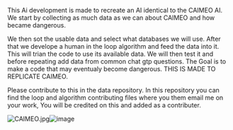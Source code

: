    This Ai development is made to recreate an AI identical to the CAIMEO AI. We start by collecting as much data as we can about CAIMEO and how became dangerous. 
   
   We then sot the usable data and select what databases we will use. After that we develope a human in the loop algorithm and feed the data into it. This will trian the code to use its available data. We will then test it and before repeating add data from common chat gtp questions. The Goal is to make a code that may eventualy become dangerous. THIS IS MADE TO REPLICATE CAIMEO.
   
   
   Please contribute to this in the data repository. In this repository you can find the loop and algorithm contributing files where you them email me on your work, You will be credited on this and added as a contributer. 
   
   <img src="https://rationalwiki.org/w/images/2/2f/CAIMEO.jpg" alt="CAIMEO.jpg"/>![image](https://user-images.githubusercontent.com/115195207/229783348-37180338-f08d-420a-af14-c1fc82940502.png)

 
